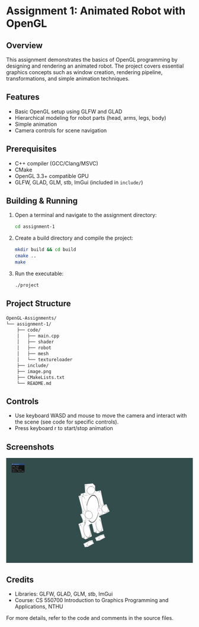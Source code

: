 # Assignment 1: Animated Robot with OpenGL

## Overview
This assignment demonstrates the basics of OpenGL programming by designing and rendering an animated robot. The project covers essential graphics concepts such as window creation, rendering pipeline, transformations, and simple animation techniques.

## Features
- Basic OpenGL setup using GLFW and GLAD
- Hierarchical modeling for robot parts (head, arms, legs, body)
- Simple animation
- Camera controls for scene navigation

## Prerequisites
- C++ compiler (GCC/Clang/MSVC)
- CMake
- OpenGL 3.3+ compatible GPU
- GLFW, GLAD, GLM, stb, ImGui (included in `include/`)

## Building & Running
1. Open a terminal and navigate to the assignment directory:
   ```bash
   cd assignment-1
   ```
2. Create a build directory and compile the project:
   ```bash
   mkdir build && cd build
   cmake ..
   make
   ```
3. Run the executable:
   ```bash
   ./project
   ```

## Project Structure
```
OpenGL-Assignments/
└── assignment-1/
    ├── code/
    │   ├── main.cpp
    │   ├── shader
    │   ├── robot
    │   ├── mesh
    │   └── textureloader
    ├── include/
    ├── image.png
    ├── CMakeLists.txt
    └── README.md
```
## Controls
- Use keyboard WASD and mouse to move the camera and interact with the scene (see code for specific controls).
- Press keyboard r to start/stop animation

## Screenshots
![Robot Example](showcase.webp)

## Credits
- Libraries: GLFW, GLAD, GLM, stb, ImGui
- Course: CS 550700 Introduction to Graphics Programming and Applications, NTHU

For more details, refer to the code and comments in the source files.

